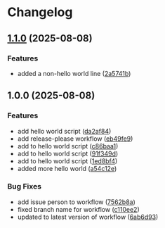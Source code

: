 # Changelog

## [1.1.0](https://github.com/SleepingTurtle/rekease-please-demo/compare/v1.0.0...v1.1.0) (2025-08-08)


### Features

* added a non-hello world line ([2a5741b](https://github.com/SleepingTurtle/rekease-please-demo/commit/2a5741bd784807446030253f0284cc30a1482638))

## 1.0.0 (2025-08-08)


### Features

* add hello world script ([da2af84](https://github.com/SleepingTurtle/rekease-please-demo/commit/da2af84796271ef701384db152e50ebdb8f6b330))
* add release-please workflow ([eb49fe9](https://github.com/SleepingTurtle/rekease-please-demo/commit/eb49fe9459b537e11f893e024227765b413aacf6))
* add to hello world script ([c86baa1](https://github.com/SleepingTurtle/rekease-please-demo/commit/c86baa135e0d8c7d87ee4baa70513ae0fc74638c))
* add to hello world script ([91f349d](https://github.com/SleepingTurtle/rekease-please-demo/commit/91f349ddb0d5bc3e1c9bd45e82adc43f18991736))
* add to hello world script ([1ed8bf4](https://github.com/SleepingTurtle/rekease-please-demo/commit/1ed8bf4bccaac6ddccc5ee3b66265a7c61c830cf))
* added more hello world ([a54c12e](https://github.com/SleepingTurtle/rekease-please-demo/commit/a54c12eab6bfe0ddf870108300c56cee035966a3))


### Bug Fixes

* add issue person to workflow ([7562b8a](https://github.com/SleepingTurtle/rekease-please-demo/commit/7562b8aa7ba703258b3a92bf8be82f28383d81c5))
* fixed branch name for workflow ([c110ee2](https://github.com/SleepingTurtle/rekease-please-demo/commit/c110ee28b142264c0a0216d68ad6a5132ce309a4))
* updated to latest version of workflow ([6ab6d93](https://github.com/SleepingTurtle/rekease-please-demo/commit/6ab6d93cdd01eb5617cf2d9a853ef7f183116e01))
